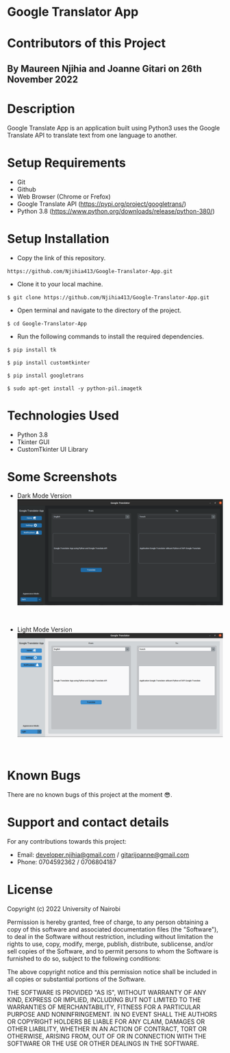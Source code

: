 # Google Translator App
# Contributors of this Project
## By Maureen Njihia and Joanne Gitari on 26th November 2022
# Description
Google Translate App is an application built using Python3 uses the Google Translate API to translate text from one language to another.
# Setup Requirements
* Git
* Github
* Web Browser (Chrome or Frefox)
* Google Translate API (https://pypi.org/project/googletrans/)
* Python 3.8 (https://www.python.org/downloads/release/python-380/)
# Setup Installation
* Copy the link of this repository.
```
https://github.com/Njihia413/Google-Translator-App.git
```
* Clone it to your local machine.
```
$ git clone https://github.com/Njihia413/Google-Translator-App.git
```
* Open terminal and navigate to the directory of the project.
```
$ cd Google-Translator-App
```
* Run the following commands to install the required dependencies.
```
$ pip install tk
```
```
$ pip install customtkinter
```
```
$ pip install googletrans
```
```
$ sudo apt-get install -y python-pil.imagetk
```
# Technologies Used
* Python 3.8
* Tkinter GUI
* CustomTkinter UI Library
# Some Screenshots
* Dark Mode Version
![Dark Mode Image](test_images/Google_Translate_Dark.png)
<br/>

* Light Mode Version
![Light Mode Image](test_images/Google_Translate_Light.png)
<br/>

# Known Bugs
There are no known bugs of this project at the moment 😎.
# Support and contact details
For any contributions towards this project:
* Email: developer.njihia@gmail.com / gitarijoanne@gmail.com
* Phone: 0704592362 / 0706804187
# License
Copyright (c) 2022 University of Nairobi

Permission is hereby granted, free of charge, to any person obtaining
a copy of this software and associated documentation files (the
"Software"), to deal in the Software without restriction, including
without limitation the rights to use, copy, modify, merge, publish,
distribute, sublicense, and/or sell copies of the Software, and to
permit persons to whom the Software is furnished to do so, subject to
the following conditions:

The above copyright notice and this permission notice shall be
included in all copies or substantial portions of the Software.

THE SOFTWARE IS PROVIDED "AS IS", WITHOUT WARRANTY OF ANY KIND,
EXPRESS OR IMPLIED, INCLUDING BUT NOT LIMITED TO THE WARRANTIES OF
MERCHANTABILITY, FITNESS FOR A PARTICULAR PURPOSE AND
NONINFRINGEMENT. IN NO EVENT SHALL THE AUTHORS OR COPYRIGHT HOLDERS BE
LIABLE FOR ANY CLAIM, DAMAGES OR OTHER LIABILITY, WHETHER IN AN ACTION
OF CONTRACT, TORT OR OTHERWISE, ARISING FROM, OUT OF OR IN CONNECTION
WITH THE SOFTWARE OR THE USE OR OTHER DEALINGS IN THE SOFTWARE.